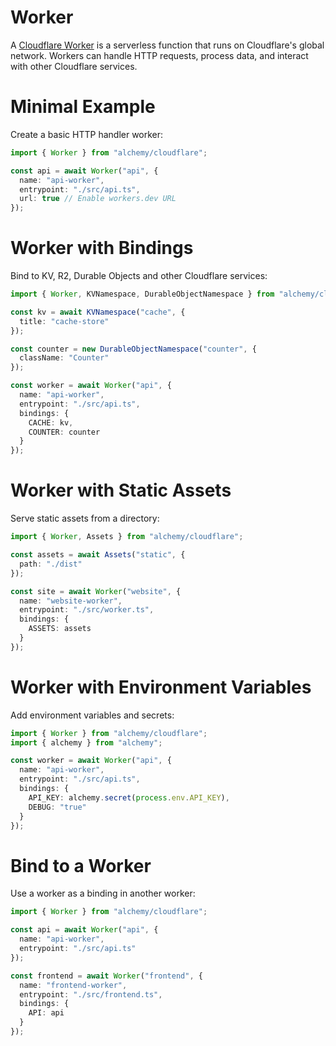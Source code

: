 # Worker

A [Cloudflare Worker](https://developers.cloudflare.com/workers/) is a serverless function that runs on Cloudflare's global network. Workers can handle HTTP requests, process data, and interact with other Cloudflare services.

# Minimal Example

Create a basic HTTP handler worker:

```ts
import { Worker } from "alchemy/cloudflare";

const api = await Worker("api", {
  name: "api-worker", 
  entrypoint: "./src/api.ts",
  url: true // Enable workers.dev URL
});
```

# Worker with Bindings

Bind to KV, R2, Durable Objects and other Cloudflare services:

```ts
import { Worker, KVNamespace, DurableObjectNamespace } from "alchemy/cloudflare";

const kv = await KVNamespace("cache", {
  title: "cache-store"
});

const counter = new DurableObjectNamespace("counter", {
  className: "Counter"
});

const worker = await Worker("api", {
  name: "api-worker",
  entrypoint: "./src/api.ts",
  bindings: {
    CACHE: kv,
    COUNTER: counter
  }
});
```

# Worker with Static Assets

Serve static assets from a directory:

```ts
import { Worker, Assets } from "alchemy/cloudflare";

const assets = await Assets("static", {
  path: "./dist"
});

const site = await Worker("website", {
  name: "website-worker",
  entrypoint: "./src/worker.ts",
  bindings: {
    ASSETS: assets
  }
});
```

# Worker with Environment Variables

Add environment variables and secrets:

```ts
import { Worker } from "alchemy/cloudflare";
import { alchemy } from "alchemy";

const worker = await Worker("api", {
  name: "api-worker",
  entrypoint: "./src/api.ts",
  bindings: {
    API_KEY: alchemy.secret(process.env.API_KEY),
    DEBUG: "true"
  }
});
```

# Bind to a Worker

Use a worker as a binding in another worker:

```ts
import { Worker } from "alchemy/cloudflare";

const api = await Worker("api", {
  name: "api-worker",
  entrypoint: "./src/api.ts"
});

const frontend = await Worker("frontend", {
  name: "frontend-worker", 
  entrypoint: "./src/frontend.ts",
  bindings: {
    API: api
  }
});
```